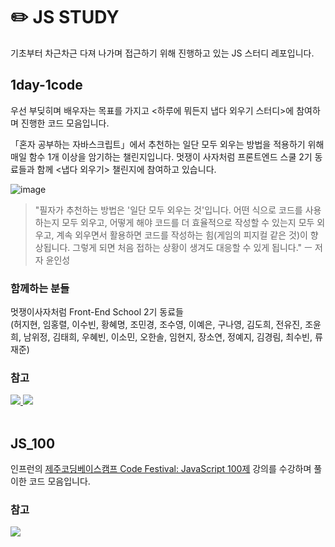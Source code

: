 # ✏️ JS STUDY
기초부터 차근차근 다져 나가며 접근하기 위해 진행하고 있는 JS 스터디 레포입니다.

## 1day-1code
우선 부딪히며 배우자는 목표를 가지고 <하루에 뭐든지 냅다 외우기 스터디>에 참여하며 진행한 코드 모음입니다.

「혼자 공부하는 자바스크립트」에서 추천하는 일단 모두 외우는 방법을 적용하기 위해 매일 함수 1개 이상을 암기하는 챌린지입니다.
멋쟁이 사자처럼 프론트엔드 스쿨 2기 동료들과 함께 <냅다 외우기> 챌린지에 참여하고 있습니다.

![image](https://user-images.githubusercontent.com/66389585/169963202-64450b2a-35ba-4bdf-9fd8-554f633f52ab.png)


> "필자가 추천하는 방법은 '일단 모두 외우는 것'입니다. 어떤 식으로 코드를 사용하는지 모두 외우고, 어떻게 해야 코드를 더 효율적으로 작성할 수 있는지 모두 외우고, 계속 외우면서 활용하면 코드를 작성하는 힘(게임의 피지컬 같은 것)이 향상됩니다. 그렇게 되면 처음 접하는 상황이 생겨도 대응할 수 있게 됩니다." ㅡ 저자 윤인성


### 함께하는 분들
멋쟁이사자처럼 Front-End School 2기 동료들  
(허지현, 임홍렬, 이수빈, 황혜명, 조민경, 조수영, 이예은, 구나영, 김도희, 전유진, 조윤희, 남위정, 김태희, 우혜빈, 이소민, 오한솔, 임현지, 장소연, 정예지, 김경림, 최수빈, 류재준)    

### 참고

<a href="https://velog.io/@plutoin/series/1%EC%9D%BC-1%ED%95%A8%EC%88%98-%EC%99%B8%EC%9A%B0%EA%B8%B0-%EC%B1%8C%EB%A6%B0%EC%A7%80">
  <img src="https://img.shields.io/badge/Velog-%2320C997.svg?style=flat-square&logo=velog&logoColor=white">
</a>
<a href="https://www.notion.so/a56dc06ab73348929658243aebe825ec?v=58151f6dc7684656ad2a7c218782c645">
  <img src="https://img.shields.io/badge/Notion-%23000000.svg?style=flat-square&logo=notion&logoColor=white">
</a>

<br>
<br>

## JS_100
인프런의 [제주코딩베이스캠프 Code Festival: JavaScript 100제](https://www.inflearn.com/course/%EC%A0%9C%EC%A3%BC%EC%BD%94%EB%94%A9-%EC%9E%90%EB%B0%94%EC%8A%A4%ED%81%AC%EB%A6%BD%ED%8A%B8-100%EC%A0%9C/dashboard) 강의를 수강하며 풀이한 코드 모음입니다.


### 참고
<a href="https://www.notion.so/watchusrise/eda6be4308a0418b8b15b6ee6c9032a5">
  <img src="https://img.shields.io/badge/Notion-%23000000.svg?style=flat-square&logo=notion&logoColor=white">
</a>